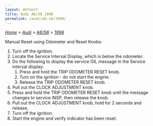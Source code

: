```yaml
---
layout: default
title: Audi A6/S6 1998
permalink: /audi/a6-s6/1998/
---
```

[*Home*](/) > [*Audi*](/audi/) > [*A6/S6*](/audi/a6-s6/) > [*1998*](/audi/a6-s6/1998/)

Manual Reset using Odometer and Reset Knobs:
1. Turn off the ignition.
2. Locate the Service Interval Display, which is below the odometer.
3. Do the following to display the service OIL message in the Service interval display:
    1) Press and hold the TRIP ODOMETER RESET knob.
    2) Turn on the ignition - do not start the engine.
    3) Release the TRIP ODOMETER RESET knob.
4. Pull out the CLOCK ADJUSTMENT knob.
5. Press and hold the TRIP ODOMETER RESET knob until the message changes to service INSP, then release the knob.
6. Pull out the CLOCK ADJUSTMENT knob, hold for 2 seconds and release.
7. Turn off the ignition.
8. Start the engine and verify indicator has been reset.